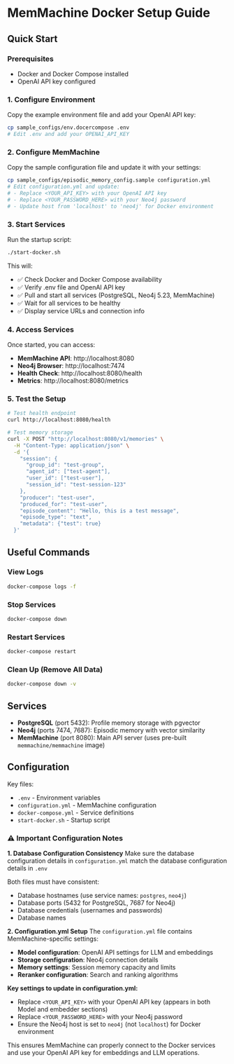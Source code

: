 # MemMachine Docker Setup Guide

## Quick Start

### Prerequisites
- Docker and Docker Compose installed
- OpenAI API key configured

### 1. Configure Environment
Copy the example environment file and add your OpenAI API key:
```bash
cp sample_configs/env.docercompose .env
# Edit .env and add your OPENAI_API_KEY
```

### 2. Configure MemMachine
Copy the sample configuration file and update it with your settings:
```bash
cp sample_configs/episodic_memory_config.sample configuration.yml
# Edit configuration.yml and update:
# - Replace <YOUR_API_KEY> with your OpenAI API key
# - Replace <YOUR_PASSWORD_HERE> with your Neo4j password
# - Update host from 'localhost' to 'neo4j' for Docker environment
```

### 3. Start Services
Run the startup script:
```bash
./start-docker.sh
```

This will:
- ✅ Check Docker and Docker Compose availability
- ✅ Verify .env file and OpenAI API key
- ✅ Pull and start all services (PostgreSQL, Neo4j 5.23, MemMachine)
- ✅ Wait for all services to be healthy
- ✅ Display service URLs and connection info

### 4. Access Services
Once started, you can access:

- **MemMachine API**: http://localhost:8080
- **Neo4j Browser**: http://localhost:7474
- **Health Check**: http://localhost:8080/health
- **Metrics**: http://localhost:8080/metrics

### 5. Test the Setup
```bash
# Test health endpoint
curl http://localhost:8080/health

# Test memory storage
curl -X POST "http://localhost:8080/v1/memories" \
  -H "Content-Type: application/json" \
  -d '{
    "session": {
      "group_id": "test-group",
      "agent_id": ["test-agent"],
      "user_id": ["test-user"],
      "session_id": "test-session-123"
    },
    "producer": "test-user",
    "produced_for": "test-user",
    "episode_content": "Hello, this is a test message",
    "episode_type": "text",
    "metadata": {"test": true}
  }'
```

## Useful Commands

### View Logs
```bash
docker-compose logs -f
```

### Stop Services
```bash
docker-compose down
```

### Restart Services
```bash
docker-compose restart
```

### Clean Up (Remove All Data)
```bash
docker-compose down -v
```

## Services

- **PostgreSQL** (port 5432): Profile memory storage with pgvector
- **Neo4j** (ports 7474, 7687): Episodic memory with vector similarity
- **MemMachine** (port 8080): Main API server (uses pre-built `memmachine/memmachine` image)

## Configuration

Key files:
- `.env` - Environment variables
- `configuration.yml` - MemMachine configuration
- `docker-compose.yml` - Service definitions
- `start-docker.sh` - Startup script

### ⚠️ Important Configuration Notes

**1. Database Configuration Consistency**
Make sure the database configuration details in `configuration.yml` match the database configuration details in `.env`

Both files must have consistent:
- Database hostnames (use service names: `postgres`, `neo4j`)
- Database ports (5432 for PostgreSQL, 7687 for Neo4j)
- Database credentials (usernames and passwords)
- Database names

**2. Configuration.yml Setup**
The `configuration.yml` file contains MemMachine-specific settings:
- **Model configuration**: OpenAI API settings for LLM and embeddings
- **Storage configuration**: Neo4j connection details
- **Memory settings**: Session memory capacity and limits
- **Reranker configuration**: Search and ranking algorithms

**Key settings to update in configuration.yml:**
- Replace `<YOUR_API_KEY>` with your OpenAI API key (appears in both Model and embedder sections)
- Replace `<YOUR_PASSWORD_HERE>` with your Neo4j password
- Ensure the Neo4j host is set to `neo4j` (not `localhost`) for Docker environment

This ensures MemMachine can properly connect to the Docker services and use your OpenAI API key for embeddings and LLM operations.

